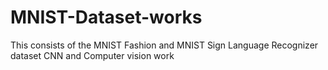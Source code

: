 # MNIST-Dataset-works
This consists of the MNIST Fashion and MNIST Sign Language Recognizer dataset CNN and Computer vision work
